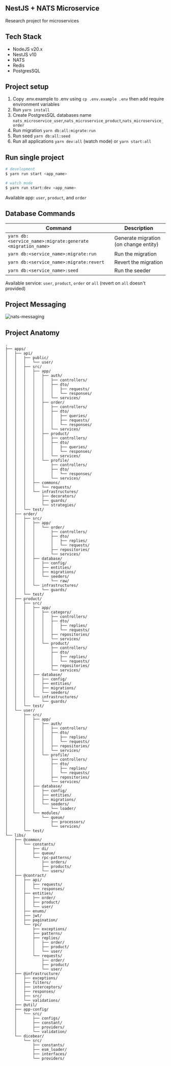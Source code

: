 
## NestJS + NATS Microservice

Research project for microservices

## Tech Stack
- NodeJS v20.x
- NestJS v10
- NATS
- Redis
- PostgresSQL 

## Project setup

1. Copy .env.example to .env using `cp .env.example .env` then add require environment variables
2. Run `yarn install`
3. Create PostgresSQL databases name `nats_microservice_user`,`nats_microservice_product`,`nats_microservice_order`
4. Run migration `yarn db:all:migrate:run`
5. Run seed `yarn db:all:seed`
6. Run all applications `yarn dev:all` (watch mode) or `yarn start:all`

## Run single project

```bash
# development
$ yarn run start <app_name>

# watch mode
$ yarn run start:dev <app_name>
```
Available app: `user`, `product`, and `order`

## Database Commands

| Command                                                    | Description                           |
| ---------------------------------------------------------- | ------------------------------------- |
| `yarn db:<service_name>:migrate:generate <migration_name>` | Generate migration (on change entity) |
| `yarn db:<service_name>:migrate:run`                       | Run the migration                     |
| `yarn db:<service_name>:migrate:revert`                    | Revert the migration                  |
| `yarn db:<service_name>:seed`                              | Run the seeder                        |

Available service: `user`, `product`, `order` or `all` (revert on `all` doesn't provided)

## Project Messaging

![nats-messaging](./.md/research-microservice-nats.png)

## Project Anatomy

```
.
├── apps/
│   ├── api/
│   │   ├── public/
│   │   │   └── user/
│   │   ├── src/
│   │   │   ├── app/
│   │   │   │   ├── auth/
│   │   │   │   │   ├── controllers/
│   │   │   │   │   ├── dto/
│   │   │   │   │   │   ├── requests/
│   │   │   │   │   │   └── responses/
│   │   │   │   │   └── services/
│   │   │   │   ├── order/
│   │   │   │   │   ├── controllers/
│   │   │   │   │   ├── dto/
│   │   │   │   │   │   ├── queries/
│   │   │   │   │   │   ├── requests/
│   │   │   │   │   │   └── responses/
│   │   │   │   │   └── services/
│   │   │   │   ├── product/
│   │   │   │   │   ├── controllers/
│   │   │   │   │   ├── dto/
│   │   │   │   │   │   ├── queries/
│   │   │   │   │   │   └── responses/
│   │   │   │   │   └── services/
│   │   │   │   └── profile/
│   │   │   │       ├── controllers/
│   │   │   │       ├── dto/
│   │   │   │       │   └── responses/
│   │   │   │       └── services/
│   │   │   ├── commons/
│   │   │   │   └── requests/
│   │   │   └── infrastructures/
│   │   │       ├── decorators/
│   │   │       ├── guards/
│   │   │       └── strategies/
│   │   └── test/
│   ├── order/
│   │   ├── src/
│   │   │   ├── app/
│   │   │   │   └── order/
│   │   │   │       ├── controllers/
│   │   │   │       ├── dto/
│   │   │   │       │   ├── replies/
│   │   │   │       │   └── requests/
│   │   │   │       ├── repositories/
│   │   │   │       └── services/
│   │   │   ├── database/
│   │   │   │   ├── config/
│   │   │   │   ├── entities/
│   │   │   │   ├── migrations/
│   │   │   │   └── seeders/
│   │   │   │       └── raw/
│   │   │   └── infrastructures/
│   │   │       └── guards/
│   │   └── test/
│   ├── product/
│   │   ├── src/
│   │   │   ├── app/
│   │   │   │   ├── category/
│   │   │   │   │   ├── controllers/
│   │   │   │   │   ├── dto/
│   │   │   │   │   │   ├── replies/
│   │   │   │   │   │   └── requests/
│   │   │   │   │   ├── repositories/
│   │   │   │   │   └── services/
│   │   │   │   └── product/
│   │   │   │       ├── controllers/
│   │   │   │       ├── dto/
│   │   │   │       │   ├── replies/
│   │   │   │       │   └── requests/
│   │   │   │       ├── repositories/
│   │   │   │       └── services/
│   │   │   ├── database/
│   │   │   │   ├── config/
│   │   │   │   ├── entities/
│   │   │   │   ├── migrations/
│   │   │   │   └── seeders/
│   │   │   └── infrastructures/
│   │   │       └── guards/
│   │   └── test/
│   └── user/
│       ├── src/
│       │   ├── app/
│       │   │   ├── auth/
│       │   │   │   ├── controllers/
│       │   │   │   ├── dto/
│       │   │   │   │   ├── replies/
│       │   │   │   │   └── requests/
│       │   │   │   ├── repositories/
│       │   │   │   └── services/
│       │   │   └── profile/
│       │   │       ├── controllers/
│       │   │       ├── dto/
│       │   │       │   ├── replies/
│       │   │       │   └── requests/
│       │   │       ├── repositories/
│       │   │       └── services/
│       │   ├── database/
│       │   │   ├── config/
│       │   │   ├── entities/
│       │   │   ├── migrations/
│       │   │   └── seeders/
│       │   │       └── loader/
│       │   └── modules/
│       │       └── queue/
│       │           ├── processors/
│       │           └── services/
│       └── test/
└── libs/
    ├── @common/
    │   └── constants/
    │       ├── di/
    │       ├── queue/
    │       └── rpc-patterns/
    │           ├── orders/
    │           ├── products/
    │           └── users/
    ├── @contract/
    │   ├── api/
    │   │   ├── requests/
    │   │   └── responses/
    │   ├── entities/
    │   │   ├── order/
    │   │   ├── product/
    │   │   └── user/
    │   ├── enums/
    │   ├── jwt/
    │   ├── pagination/
    │   └── rpc/
    │       ├── exceptions/
    │       ├── patterns/
    │       ├── replies/
    │       │   ├── order/
    │       │   ├── product/
    │       │   └── user/
    │       └── requests/
    │           ├── order/
    │           ├── product/
    │           └── user/
    ├── @infrastructure/
    │   ├── exceptions/
    │   ├── filters/
    │   ├── interceptors/
    │   ├── responses/
    │   ├── src/
    │   └── validations/
    ├── @util/
    ├── app-config/
    │   └── src/
    │       ├── configs/
    │       ├── constant/
    │       ├── providers/
    │       └── validation/
    └── dicebear/
        └── src/
            ├── constants/
            ├── esm_loader/
            ├── interfaces/
            └── providers/

```

